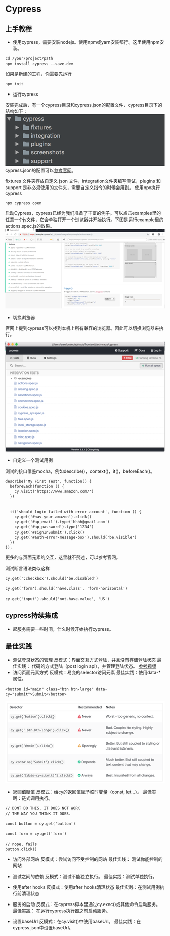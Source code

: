 # Cypress

## 上手教程
* 使用cypress，需要安装nodejs。使用npm或yarn安装都行。这里使用npm安装。

```
cd /your/project/path
npm install cypress --save-dev
```
如果是新建的工程，你需要先运行
```
npm init
```
* 运行cypress

安装完成后，有一个cypress目录和cypress.json的配置文件，cypress目录下的结构如下：
![](./documents/directory-structure.jpg)
cypress.json的配置可以[参考官网](https://docs.cypress.io/guides/references/configuration.html#Folders-Files)。

fixtures 文件夹存放自定义 json 文件，integration文件夹编写测试，plugins 和 support 是非必须使用的文件夹，需要自定义指令的时候会用到。
使用npx执行cypress

```
npx cypress open
```

启动Cypress，cypress已经为我们准备了丰富的例子。可以点击examples里的任意一个js文件，它会单独打开一个浏览器并开始执行。下图是运行example里的actions.spec.js的效果。
![](./documents/actions-spec-case.jpg)

* 切换浏览器

官网上提到cypress可以找到本机上所有兼容的浏览器。因此可以切换浏览器来执行。

![](./documents/switch-browsers.jpg)

* 自定义一个测试用例

测试的接口借鉴mocha，例如describe()，context()，it()，beforeEach()。
```
describe('My First Test', function() {
  beforeEach(function () {
    cy.visit('https://www.amazon.com/')
  })


  it('should login failed with error account', function () {
    cy.get('#nav-your-amazon').click()
    cy.get('#ap_email').type('hhhh@gmail.com')
    cy.get('#ap_password').type('1234')
    cy.get('#signInSubmit').click()
    cy.get('#auth-error-message-box').should('be.visible')
  })
});
```

更多的与页面元素的交互，这里就不赘述，可以参考官网。

测试断言语法类似这样
```
cy.get(':checkbox').should('be.disabled')

cy.get('form').should('have.class', 'form-horizontal')

cy.get('input').should('not.have.value', 'US')
```
## cypress持续集成
* 起服务需要一些时间，什么时候开始执行cypress。

## 最佳实践

* 测试登录状态的管理
反模式：界面交互方式登陆，并且没有存储登陆状态
最佳实践： 代码的方式登陆（post login api），并管理登陆状态。
[参考视频](https://www.youtube.com/watch?v=5XQOK0v_YRE)
* 访问页面元素方式
反模式：易变的selector访问元素
最佳实践：使用data-*属性。
```
<button id="main" class="btn btn-large" data-cy="submit">Submit</button>
```
![](./documents/selector.jpg)
* 返回值赋值
反模式：给cy的返回值赋予临时变量（const, let...）。
最佳实践：链式调用执行。
```
// DONT DO THIS. IT DOES NOT WORK
// THE WAY YOU THINK IT DOES.

const button = cy.get('button')

const form = cy.get('form')

// nope, fails
button.click()
```
* 访问外部网站
反模式：尝试访问不受控制的网站
最佳实践： 测试你能控制的网站

* 测试之间的依赖
反模式：测试不能独立执行。
最佳实践：测试单独执行。

* 使用after hooks
反模式：使用after hooks清理状态
最佳实践：在测试用例执行前清理状态

* 服务的启动
反模式：在cypress脚本里通过cy.exec()或其他命令启动服务。
最佳实践： 在运行cypress执行器之前启动服务。

* 设置baseUrl
反模式：在cy.visit()中使用baseUrl。
最佳实践：在cypress.json中设置baseUrl。







